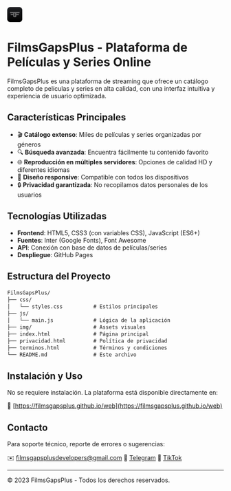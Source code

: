 <img src="img/icon_filmsgapsplus.png" alt="FilmsGapsPlus" width="35" height="35" />

# FilmsGapsPlus - Plataforma de Películas y Series Online

FilmsGapsPlus es una plataforma de streaming que ofrece un catálogo completo de películas y series en alta calidad, con una interfaz intuitiva y experiencia de usuario optimizada.

## Características Principales

- 🎬 **Catálogo extenso**: Miles de películas y series organizadas por géneros
- 🔍 **Búsqueda avanzada**: Encuentra fácilmente tu contenido favorito
- 🌐 **Reproducción en múltiples servidores**: Opciones de calidad HD y diferentes idiomas
- 📱 **Diseño responsive**: Compatible con todos los dispositivos
- 🔒 **Privacidad garantizada**: No recopilamos datos personales de los usuarios

## Tecnologías Utilizadas

- **Frontend**: HTML5, CSS3 (con variables CSS), JavaScript (ES6+)
- **Fuentes**: Inter (Google Fonts), Font Awesome
- **API**: Conexión con base de datos de películas/series
- **Despliegue**: GitHub Pages

## Estructura del Proyecto

```
FilmsGapsPlus/
├── css/
│   └── styles.css          # Estilos principales
├── js/
│   └── main.js             # Lógica de la aplicación
├── img/                    # Assets visuales
├── index.html              # Página principal
├── privacidad.html         # Política de privacidad
├── terminos.html           # Términos y condiciones
└── README.md               # Este archivo
```

## Instalación y Uso

No se requiere instalación. La plataforma está disponible directamente en:

🔗 [https://filmsgapsplus.github.io/web](https://filmsgapsplus.github.io/web)

## Contacto

Para soporte técnico, reporte de errores o sugerencias:

✉️ filmsgapsplusdevelopers@gmail.com
📱 [Telegram](https://t.me/FilmsGapsPlusSoporte)
🎵 [TikTok](https://www.tiktok.com/@filmsgapsplus)

---

© 2023 FilmsGapsPlus - Todos los derechos reservados.